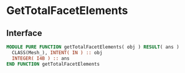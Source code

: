 # GetTotalFacetElements

## Interface

```fortran
MODULE PURE FUNCTION getTotalFacetElements( obj ) RESULT( ans )
  CLASS(Mesh_), INTENT( IN ) :: obj
  INTEGER( I4B ) :: ans
END FUNCTION getTotalFacetElements
```
